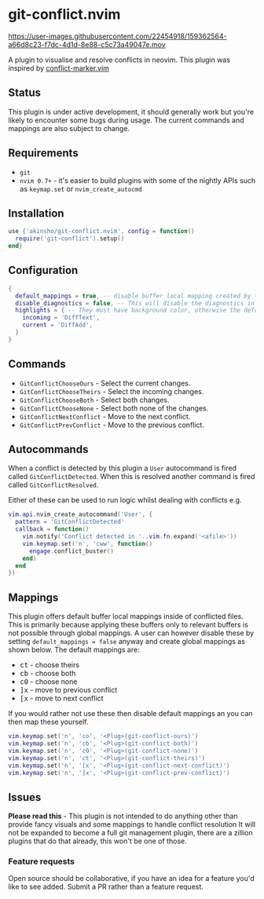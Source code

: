 # git-conflict.nvim

https://user-images.githubusercontent.com/22454918/159362564-a66d8c23-f7dc-4d1d-8e88-c5c73a49047e.mov


A plugin to visualise and resolve conflicts in neovim.
This plugin was inspired by [conflict-marker.vim](https://github.com/rhysd/conflict-marker.vim)

## Status

This plugin is under active development, it should generally work but you're likely to
encounter some bugs during usage. The current commands and mappings are also subject to change.

## Requirements

- `git`
- `nvim 0.7+` - it's easier to build plugins with some of the nightly APIs such as `keymap.set` or `nvim_create_autocmd`

## Installation

```lua
use {'akinsho/git-conflict.nvim', config = function()
  require('git-conflict').setup()
end}
```

## Configuration

```lua
{
  default_mappings = true, -- disable buffer local mapping created by this plugin
  disable_diagnostics = false, -- This will disable the diagnostics in a buffer whilst it is conflicted
  highlights = { -- They must have background color, otherwise the default color will be used
    incoming = 'DiffText',
    current = 'DiffAdd',
  }
}
```

## Commands

- `GitConflictChooseOurs` - Select the current changes.
- `GitConflictChooseTheirs` - Select the incoming changes.
- `GitConflictChooseBoth` - Select both changes.
- `GitConflictChooseNone` - Select both none of the changes.
- `GitConflictNextConflict` - Move to the next conflict.
- `GitConflictPrevConflict` - Move to the previous conflict.

## Autocommands

When a conflict is detected by this plugin a `User` autocommand is fired
called `GitConflictDetected`. When this is resolved another command is
fired called `GitConflictResolved`.

Either of these can be used to run logic whilst dealing with conflicts
e.g.

```lua
vim.api.nvim_create_autocommand('User', {
  pattern = 'GitConflictDetected'
  callback = function()
    vim.notify('Conflict detected in '..vim.fn.expand('<afile>'))
    vim.keymap.set('n', 'cww', function()
      engage.conflict_buster()
    end)
  end
})

```

## Mappings

This plugin offers default buffer local mappings inside of conflicted files. This is primarily because applying these buffers only to relevant buffers
is not possible through global mappings. A user can however disable these by setting `default_mappings = false` anyway and create global mappings as shown below.
The default mappings are:

- <kbd>c</kbd><kbd>t</kbd> - choose theirs
- <kbd>c</kbd><kbd>b</kbd> - choose both
- <kbd>c</kbd><kbd>0</kbd> - choose none
- <kbd>]</kbd><kbd>x</kbd> - move to previous conflict
- <kbd>[</kbd><kbd>x</kbd> - move to next conflict

If you would rather not use these then disable default mappings an you can then map these yourself.

```lua
vim.keymap.set('n', 'co', '<Plug>(git-conflict-ours)')
vim.keymap.set('n', 'cb', '<Plug>(git-conflict-both)')
vim.keymap.set('n', 'c0', '<Plug>(git-conflict-none)')
vim.keymap.set('n', 'ct', '<Plug>(git-conflict-theirs)')
vim.keymap.set('n', '[x', '<Plug>(git-conflict-next-conflict)')
vim.keymap.set('n', ']x', '<Plug>(git-conflict-prev-conflict)')
```

## Issues

**Please read this** - This plugin is not intended to do anything other than provide fancy visuals and some mappings to handle conflict resolution
It will not be expanded to become a full git management plugin, there are a zillion plugins that do that already, this won't be one of those.

### Feature requests

Open source should be collaborative, if you have an idea for a feature you'd like to see added. Submit a PR rather than a feature request.
